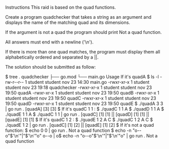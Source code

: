 Instructions
This raid is based on the quad functions.

Create a program quadchecker that takes a string as an argument and displays the name of the matching quad and its dimensions.

If the argument is not a quad the program should print Not a quad function.

All answers must end with a newline ('\n').

If there is more than one quad matches, the program must display them all alphabetically ordered and separated by a ||.

The solution should be submitted as follow:

$ tree .
quadchecker
├── go.mod
└── main.go
Usage
If it's quadA
$ ls -l
-rw-r--r-- 1 student student  nov 23 14:30 main.go
-rwxr-xr-x 1 student student  nov 23 19:18 quadchecker
-rwxr-xr-x 1 student student  nov 23 19:50 quadA
-rwxr-xr-x 1 student student  nov 23 19:50 quadB
-rwxr-xr-x 1 student student  nov 23 19:50 quadC
-rwxr-xr-x 1 student student  nov 23 19:50 quadD
-rwxr-xr-x 1 student student  nov 23 19:50 quadE
$ ./quadA 3 3 | go run .
[quadA] [3] [3]
$
If it's quadC 1 1 :
$ ./quadC 1 1
A
$ ./quadD 1 1
A
$ ./quadE 1 1
A
$ ./quadC 1 1 | go run .
[quadC] [1] [1] || [quadD] [1] [1] || [quadE] [1] [1]
$
If it's quadC 1 2 :
$ ./quadE 1 2
A
C
$ ./quadC 1 2
A
C
$ ./quadE 1 2 | go run .
[quadC] [1] [2] || [quadE] [1] [2]
$
If it's not a quad function:
$ echo 0 0 | go run .
Not a quad function
$ echo -n "o--o"$'\n'"|"$'\n'"o"
o--o
|
o$ echo -n "o--o"$'\n'"|"$'\n'"o" | go run .
Not a quad function
